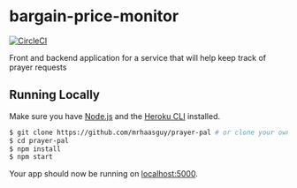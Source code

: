 # bargain-price-monitor

[![CircleCI](https://circleci.com/gh/mrhaasguy/bargain-price-monitor.svg?style=svg)](https://circleci.com/gh/mrhaasguy/bargain-price-monitor)

Front and backend application for a service that will help keep track of prayer requests

## Running Locally

Make sure you have [Node.js](http://nodejs.org/) and the [Heroku CLI](https://cli.heroku.com/) installed.

```sh
$ git clone https://github.com/mrhaasguy/prayer-pal # or clone your own fork
$ cd prayer-pal
$ npm install
$ npm start
```

Your app should now be running on [localhost:5000](http://localhost:5000/).